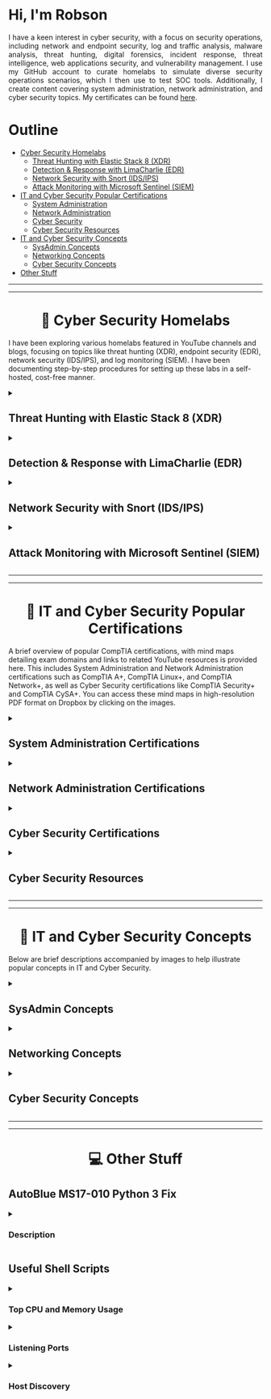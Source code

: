 <div align="justify">
    
# Hi, I'm Robson

I have a keen interest in cyber security, with a focus on security operations, including network and endpoint security, log and traffic analysis, malware analysis, threat hunting, digital forensics, incident response, threat intelligence, web applications security, and vulnerability management. I use my GitHub account to curate homelabs to simulate diverse security operations scenarios, which I then use to test SOC tools. Additionally, I create content covering system administration, network administration, and cyber security topics. My certificates can be found [here](https://github.com/robsann/robsann/blob/main/docs/certificates.md).

</div>

# Outline

- [Cyber Security Homelabs](#cyber-security-homelabs)
    - [Threat Hunting with Elastic Stack 8 (XDR)](#elastic-stack)
    - [Detection & Response with LimaCharlie (EDR)](#limacharlie)
	- [Network Security with Snort (IDS/IPS)](#snort)
    - [Attack Monitoring with Microsoft Sentinel (SIEM)](#microsoft-sentinel)
- [IT and Cyber Security Popular Certifications](#it-and-cyber-sec-certs)
    - [System Administration](#system-administration-cert)
    - [Network Administration](#network-administration-cert)
    - [Cyber Security](#cyber-security-cert)
	- [Cyber Security Resources](#cyber-security-resources)
- [IT and Cyber Security Concepts](#it-and-cyber-security-concepts)
    - [SysAdmin Concepts](#sysadmin-concepts)
    - [Networking Concepts](#networking-concepts)
    - [Cyber Security Concepts](#cyber-security-concepts)
- [Other Stuff](#other-stuff)

----------------------------------------------------------------------------------------------------
----------------------------------------------------------------------------------------------------


<h1 align="center" id="cyber-security-homelabs">🌱 Cyber Security Homelabs</h1>

I have been exploring various homelabs featured in YouTube channels and blogs, focusing on topics like threat hunting (XDR), endpoint security (EDR), network security (IDS/IPS), and log monitoring (SIEM). I have been documenting step-by-step procedures for setting up these labs in a self-hosted, cost-free manner.

<details>
<summary>
<h2 id="elastic-stack">Threat Hunting with Elastic Stack 8 (XDR)</h2>
</summary>
<span style="color:gray">

- Configured in VirtualBox an Internal Network with:
    - DHCP Server
    - Ubuntu Server (Elastic Host)
    - Windows 10 (Victim)
- Configured Elastic Stack 8 on Ubuntu Server:
    - Elastic Stack: Elasticsearch, Kibana (UI), and Elastic Agent + Integrations.
    - Integrations: Fleet Server, System, Windows, and Elastic Defend.
- Simulated two malicious tests on the Victim machine:
    - EICAR Malware Test.
    - MITRE ATT&CK Test with Red Team Automation (RTA).

**Source:** https://github.com/robsann/ElasticStackLab

</span>
</details>


<details>
<summary>
<h2 id="limacharlie">Detection & Response with LimaCharlie (EDR)</h2>
</summary>
<span style="color:gray">

- Configured in VirtualBox a NAT Network with:
    - DHCP Server and Host Gateway access.
    - Windows 11 (Target) with Windows Defender disabled, Sysmon and LimaCharlie sensor installed.
    - Ubuntu Server (Attack) with Sliver installed, a Command & Control (C2) framework by BishopFox.
- Generated in Sliver a C2 payload and executed the payload on the Target machine to start a Sliver C2 session on the Attack machine.
- Used the Sliver C2 session to perform two attacks on the Target machine:
    - LSASS access (credential-stealing attack).
    - Volume shadow copies deletion using vssadmin Windows utility (used in ransomware attacks).
- Detection and response rules were created in the LimaCharlie platform to detect the two previous attacks and take action. The rules were tested by repeating the attacks.

**Source:** https://github.com/robsann/LimaCharlieEDRTelemetry

</span>
</details>


<details>
<summary>
<h2 id="snort">Network Security with Snort (IDS/IPS)</h2>
</summary>
<span style="color:gray">

- Snort network IDS mode configuration in Ubuntu Server.
- NMAP scan detection using Snort (NIDS):
    - NMAP Ping Scan, various TCP scans including SYN, Connect, NULL, FIN, and XMAS, as well as UDP Scans.
- Attack detection using Snort (NIDS):
    - SQL injection attacks using tools like WPSCan & WordPress and Burp Suite & SQLmap.
    - Backdoor attacks using Empire post-exploitation framework and Katana penetration test framework.
    - Rogue DHCP & Rogue Routing attacks.
    - ICMP Redirect attack.

**Source:** https://github.com/robsann/NetworkSecurityWithSnort

</span>
</details>


<details>
<summary>
<h2 id="microsoft-sentinel">Attack Monitoring with Microsoft Sentinel (SIEM)</h2>
</summary>
<span style="color:gray">

- Microsoft Sentinel was used to monitor failed RDP login attempts from global attackers on an exposed Windows 10 virtual machine configured in Microsoft Azure.
- A custom log file (`failed_rdp.log`) was generated using a PowerShell script that extracts failed login events from Security Log on Event Viewer and forwards them to a third-party API to get geolocation data.
- A custom table (`FAILED_RDP_WITH_GEO_CL`) was created in Log Analytics Workspace on Microsoft Azure using the generated log file (`failed_rdp.log`). Custom fields were extracted from the table using a Kusto Query Language (KQL) query.
- A workbook was created in Microsoft Sentinel using KQL to query data from the `FAILED_RDP_WITH_GEO_CL` table to display global attackers (RDP login failure) on the world map according to physical location and magnitude (attack count).

**Source:** https://github.com/robsann/AzureSentinelSIEMAttackMap

</span>
</details>


----------------------------------------------------------------------------------------------------
----------------------------------------------------------------------------------------------------


<h1 align="center" id="it-and-cyber-sec-certs">📝 IT and Cyber Security Popular Certifications</h1>

A brief overview of popular CompTIA certifications, with mind maps detailing exam domains and links to related YouTube resources is provided here. This includes System Administration and Network Administration certifications such as CompTIA A+, CompTIA Linux+, and CompTIA Network+, as well as Cyber Security certifications like CompTIA Security+ and CompTIA CySA+. You can access these mind maps in high-resolution PDF format on Dropbox by clicking on the images.

<details>
<summary>
<h2 id="system-administration-cert">System Administration Certifications</h2>
</summary>
<span style="color:gray">

### CompTIA A+ Core 2 (220-1102) Objectives - [CompTIA link](https://partners.comptia.org/docs/default-source/resources/comptia-a-220-1102-exam-objectives-(3-0))

The CompTIA A+ Core 2 certification objectives cover advanced troubleshooting, operating systems, security, and software troubleshooting. It includes topics like hardware, networking, mobile devices, virtualization, and cloud computing. Candidates are tested on their ability to secure and manage various devices and technologies, ensuring comprehensive IT skills and knowledge. CompTIA A+ Core 2 demonstrates proficiency in essential IT areas.

[<img src="images/CompTIA_A+_Core_2_Legal.png" height="180" width="140" align="left">](https://www.dropbox.com/scl/fi/uv0l09lze1628ddfieiw1/CompTIA_A-_Core_2_Legal.pdf?rlkey=irlacb52g04g3fsq3mtzylmzm&dl=0)

#### Exam Domains

<li><img src="https://placehold.co/15x15/6e2a8d/6e2a8d.png"> <b><code>1.0</code> Operating Systems</b></li>
<li><img src="https://placehold.co/15x15/f36c23/f36c23.png"> <b><code>2.0</code> Security</b></li>
<li><img src="https://placehold.co/15x15/0090ba/0090ba.png"> <b><code>3.0</code> Software Troubleshooting</b></li>
<li><img src="https://placehold.co/15x15/00ae4f/00ae4f.png"> <b><code>4.0</code> Operational Procedures</b></li>
<br/>

**Professor Messer CompTIA A+ Core 2 (220-1102) course - [YouTube Link](https://www.youtube.com/watch?v=3MHDU4kFChU&list=PLG49S3nxzAnna96gzhJrzkii4hH_mgW4b&ab_channel=ProfessorMesser)**

### CompTIA Linux+ (XK0-005) Objectives - [CompTIA link](https://partners.comptia.org/docs/default-source/resources/comptia-linux-xk0-005-exam-objectives-(1-0))

The CompTIA Linux+ certification validates essential skills in Linux system administration and operation. Covering topics such as system architecture, Linux installation, package management, command line usage, file permissions, and security, this certification ensures proficiency in managing Linux-based systems. Candidates learn troubleshooting, scripting, and networking in a Linux environment, making them well-equipped for various IT roles requiring Linux expertise. Achieving CompTIA Linux+ certification demonstrates a thorough understanding of Linux systems.

[<img src='images/CompTIA_Linux+_Legal.png' height="180" width="140" align="left">](https://www.dropbox.com/scl/fi/u677w6em8zl52n5gkp4hx/CompTIA_Linux-_Legal.pdf?rlkey=bew7k8mm9nxyxes43spxmhk6f&dl=0)

#### Exam Domains

<li><img src="https://placehold.co/15x15/6e2a8d/6e2a8d.png"> <b><code>1.0</code> System Management</b></li>
<li><img src="https://placehold.co/15x15/f36c23/f36c23.png"> <b><code>2.0</code> Security</b></li>
<li><img src="https://placehold.co/15x15/0090ba/0090ba.png"> <b><code>3.0</code> Scripting, Containers, and Automation</b></li>
<li><img src="https://placehold.co/15x15/5fa511/5fa511.png"> <b><code>4.0</code> Troubleshooting</b></li>
<br/>

**Shawn Powers' CompTIA Linux+ (XK0-005) prep (in progress) - [YouTube Link](https://www.youtube.com/watch?v=niPWk7tgD2Q&list=PL78ppT-_wOmuwT9idLvuoKOn6UYurFKCp&ab_channel=ShawnPowers)**

</span>
</details>

<details>
<summary>
<h2 id="network-administration-cert">Network Administration Certifications</h2>
</summary>
<span style="color:gray">

### CompTIA Network+ (N10-008) Objectives - [CompTIA link](https://partners.comptia.org/docs/default-source/resources/comptia-network-n10-008-exam-objectives-(2-0))

The CompTIA Network+ certification validates essential skills in networking, covering topics such as network architecture, security, troubleshooting, and cloud technologies. Candidates learn to design and implement functional networks, configure network devices, and manage network security protocols. The certification also emphasizes practical skills in areas like network installation, configuration, and diagnostics, ensuring proficiency in both wired and wireless networks. Overall, CompTIA Network+ certification demonstrates expertise in network administration.

[<img src='images/CompTIA_Network+_Legal.png' height="210" width="140" align="left">](https://www.dropbox.com/scl/fi/9ahsruoiweigfj1qth5bp/CompTIA_Network-_Legal.pdf?rlkey=0kb5fz8d8s79ked4bzzpgeurv&dl=0)

#### Exam Domains

<li><img src="https://placehold.co/15x15/9c40a6/9c40a6.png"> <b><code>1.0</code> Networking Fundamentals</b></li>
<li><img src="https://placehold.co/15x15/f2581c/f2581c.png"> <b><code>2.0</code> Network Implementations</b></li>
<li><img src="https://placehold.co/15x15/0b90bf/0b90bf.png"> <b><code>3.0</code> Network Operations</b></li>
<li><img src="https://placehold.co/15x15/b5da17/b5da17.png"> <b><code>4.0</code> Network Security</b></li>
<li><img src="https://placehold.co/15x15/004e72/004e72.png"> <b><code>5.0</code> Network Troubleshooting</b></li>
<br/>

**Professor Messer CompTIA Network+ (N10-008) course - [YouTube Link](https://www.youtube.com/watch?v=As6g6IXcVa4&list=PLG49S3nxzAnlCJiCrOYuRYb6cne864a7G)**

</span>
</details>

<details>
<summary>
<h2 id="cyber-security-cert">Cyber Security Certifications</h2>
</summary>
<span style="color:gray">

### CompTIA Security+ (SY0-501) Objectives - [CompTIA link](https://www.comptia.jp/pdf/Security%2B%20SY0-501%20Exam%20Objectives.pdf)

The CompTIA Security+ certification objectives cover essential topics in cybersecurity, including network security, threats and vulnerabilities, access control, identity management, cryptography, and risk management. It also emphasizes security compliance, incident response, and security architecture. Successfully mastering these objectives demonstrates proficiency in securing IT systems.

[<img src='images/CompTIA_Security+_Legal.png' height="240" width="140" align="left">](https://www.dropbox.com/scl/fi/pqs0pm897xufw0f3jzqhd/CompTIA_Security-_Legal.pdf?rlkey=nqhsmt3kgkzq5324dumz3pd99&dl=0)

#### Exam Domains

<li><img src="https://placehold.co/15x15/0b90bf/0b90bf.png"> <b><code>1.0</code> Threats, Attacks and Vulnerabilities</b></li>
<li><img src="https://placehold.co/15x15/b5da17/b5da17.png"> <b><code>2.0</code> Technologies and Tools</b></li>
<li><img src="https://placehold.co/15x15/f2581c/f2581c.png"> <b><code>3.0</code> Architecture and Design</b></li>
<li><img src="https://placehold.co/15x15/004e72/004e72.png"> <b><code>4.0</code> Identity and Access Management</b></li>
<li><img src="https://placehold.co/15x15/62a70f/62a70f.png"> <b><code>5.0</code> Risk Management</b></li>
<li><img src="https://placehold.co/15x15/f4a00f/f4a00f.png"> <b><code>6.0</code> Cryptography and PKI</b></li>
<br/>

**Professor Messer's CompTIA Security+ (SY0-501) course - [YouTube Link](https://www.youtube.com/watch?v=JU5zkddWits&list=PLG49S3nxzAnnVhoAaL4B6aMFDQ8_gdxAy&ab_channel=ProfessorMesser)**

### CompTIA Cybersecurity Analyst (CySA+) (CS0-003) Objectives - [CompTIA link](https://partners.comptia.org/docs/default-source/resources/comptia-cysa-cs0-003-exam-objectives-2-0.pdf)

The CompTIA Cybersecurity Analyst (CySA+) certification focuses on identifying and responding to security threats and vulnerabilities in a cybersecurity context. CySA+ certified professionals demonstrate skills in threat detection, analysis, and response using various tools and techniques. They are proficient in analyzing data to identify vulnerabilities, threats, and risks to an organization's information systems. CySA+ certification validates expertise in cybersecurity operations, enhancing an individual's ability to protect and secure organizational assets against cyber threats.

[<img src='images/CompTIA_CySA+_Legal.png' height="180" width="140" align="left">](https://www.dropbox.com/scl/fi/5vt0e27y6buj902nbz0wu/CompTIA_CySA-_Legal.pdf?rlkey=yhogwiipsb8nykzaeeru4l7tr&dl=0)

#### Exam Domains

<li><img src="https://placehold.co/15x15/6e2a8d/6e2a8d.png"> <b><code>1.0</code> Security Operations</b></li>
<li><img src="https://placehold.co/15x15/f36c23/f36c23.png"> <b><code>2.0</code> Vulnerability Management</b></li>
<li><img src="https://placehold.co/15x15/0090ba/0090ba.png"> <b><code>3.0</code> Incident Response and Management</b></li>
<li><img src="https://placehold.co/15x15/f1a91e/f1a91e.png"> <b><code>4.0</code> Reporting and Communication</b></li>
<br>

</span>
</details>

<details>
<summary>
<h2 id="cyber-security-resources">Cyber Security Resources</h2>
</summary>
<span style="color:gray">

### Cyber Security Domains from 2021 (credits to [MyDFIR](https://www.youtube.com/@MyDFIR))

Mind map from 2021 that provides a comprehensive overview of the various domains within cyber security.

<img src='images/cybersecurity_domains_2021.png' align="center">

### Hands-on Platforms for Cyber Security Operations

- **[LetsDefend](https://letsdefend.io/):** Hands-on security operations training with alert addressing on simulated SOC environment.
- **[CyberDefenders](https://cyberdefenders.org/):** A blue team training platform.
- **[TryHackMe](https://tryhackme.com/):** Hands-on cyber security training with offensive and defensive paths.
- **[HackTheBox](https://www.hackthebox.com/):** Hands-on cyber security training with offensive and defensive paths.
</div>

</span>
</details>


----------------------------------------------------------------------------------------------------
----------------------------------------------------------------------------------------------------


<h1 align="center" id="it-and-cyber-security-concepts">💾 IT and Cyber Security Concepts</h1>

Below are brief descriptions accompanied by images to help illustrate popular concepts in IT and Cyber Security.

<details>
<summary>
<h2 id="sysadmin-concepts">SysAdmin Concepts</h2>
</summary>
<span style="color:gray">

### Linux File System

The Linux File System is a hierarchical structure that organizes and stores files on a Linux system. It uses a tree-like directory structure, starting with the root directory ("/"), with directories and files arranged systematically to facilitate efficient file management and access.

<div align="center">
<img src='images/linux_file_system.png' width="45%">
</div>
<br>

### Linux File Permissions

Linux File Permissions dictate the access level of users (owner, group, and others) to files and directories. They are represented by read, write, and execute permissions, providing control over file security and user interactions.

<div align="center">
<img src='images/linux_file_permissions.png' width="75%">
</div>
<br>

### Linux Useful Commands

Linux commands help users navigate the file system, interact with the files, and administer the entire system using the command line interface.

**Note:** Use the `man` command to display the manual page for other commands (e.g., `man ls`), providing detailed documentation and usage instructions, or use the `--help` option (e.g., `ls --help`) for a quick overview of the command options.

<div align="center">
<img src='images/linux_commands.png' width="75%">
</div>
<br>

### Linux Useful Files

- **Configuration files (/etc/)** store system-wide settings, preferences, and configurations for various applications, facilitating centralized management.
- **System Info files (/proc/)** provide a virtual file system exposing kernel and process information, allowing dynamic access to real-time system details and parameters.
- **Log files (/var/log/)** store system and application logs, aiding in troubleshooting by capturing events, errors, and diagnostic information for analysis and monitoring.

<div align="center">
<img src='images/linux_files_and_logs.png' width="70%">
</div>
<br>

</span>
</details>

<details>
<summary>
<h2 id="networking-concepts">Networking Concepts</h2>
</summary>
<span style="color:gray">

### OSI Model

The Open Systems Interconnection (OSI) model is a conceptual framework used to describe how network communications work. The OSI model characterizes computing functions into a universal set of rules and requirements in order to support interoperability between different products and software.

<div align="center">
<img src='images/osi_model.png'>
</div>
<br>

### TCP vs UDP

TCP (Transmission Control Protocol) is a connection-oriented and reliable transport layer protocol, that ensures data integrity and ordered delivery. UDP (User Datagram Protocol) is a connectionless and lightweight transport layer protocol that sacrifices reliability for reduced latency, making it suitable for real-time applications where occasional data loss is acceptable.

<div align="center">
<img src='images/tcp_vs_udp.png' width="70%">
</div>
<br>

### DHCP

The Dynamic Host Configuration Protocol (DHCP) is a network management protocol used on IP networks that in 4 steps, automatically assigns IP addresses and other communication parameters to devices connected to the network using a client-server architecture.

<div align="center">
<img src='images/dhcp.png' width="75%">
</div>
<br>

### DNS

The Domain Name System (DNS) is a naming database that translates human-readable domain names (e.g., www.example.com) to machine-readable IP addresses (e.g., 93.184.216.34) used for device communication. If the website is not cached, the DNS resolver will query Root Servers, Top-Level Domain (TLD) Servers, and Authoritative Nameservers to retrieve the IP address.

<div align="center">
<img src='images/dns.png' width="85%">
</div>
<br>

</span>
</details>

<details>
<summary>
<h2 id="cyber-security-concepts">Cyber Security Concepts</h2>
</summary>
<span style="color:gray">

### The CIA Triad

The CIA Triad is a fundamental concept in information security, representing the core principles of **Confidentiality** (ensuring data privacy), **Integrity** (maintaining data accuracy and trustworthiness), and **Availability** (ensuring data accessibility). These principles guide security measures and strategies to protect information assets in various computing environments.

<div align="center">
<img src='images/cia_triad.png' width="75%">
</div>
<br>

### The Cyber Kill Chain

The Cyber Kill Chain is a framework outlining the stages of a cyber attack, from initial reconnaissance to achieving the attacker's objectives, providing a structured approach for understanding, analyzing, and defending against advanced cyber threats.

<div align="center">
<img src='images/cyber_kill_chain.png' width="75%">
</div>
<br>

### MITRE ATT&CK Matrix

[MITRE ATT&CK (Adversarial Tactics, Techniques, and Common Knowledge)](https://attack.mitre.org/) is a knowledge base that catalogs and describes the tactics, techniques, and procedures used by cyber adversaries. It provides a comprehensive framework for understanding and analyzing the full spectrum of cyber threats, aiding organizations in improving their detection, defense, and response capabilities.

<div align="center">
<img src='images/mitre_att&ck.png' width="100%">
</div>
<br>

### Pyramid of Pain

The Pyramid of Pain is a conceptual framework in cybersecurity that categorizes indicators of compromise (IOCs) in six levels based on the difficulty for adversaries to change or evade detection. The pyramid is structured in ascending order of difficulty, as illustrated below:

<div align="center">
<img src='images/pyramid_of_pain.png' width="85%">
</div>
<br>

### SOC Technologies

Security Operations Center (SOC) technologies encompass a range of tools designed to monitor, analyze, and respond to cyber security threats. These include SIEM for log analysis, EDR for endpoint protection, SOAR for orchestration, and other solutions that collectively fortify an organization's cyber security posture.

<div align="center">
<img src='images/soc_technologies.png' width="75%">
</div>
<br>

### NIST Incident Response Framework

The NIST Incident Response Framework provides a systematic approach for organizations to prepare for, detect, respond to, and recover from cybersecurity incidents. It guides the development of robust incident response capabilities through a four-phase process: preparation, detection and analysis, containment, eradication, recovery, and post-incident activity.

<div align="center">
<img src='images/nist_ir.png' width="65%">
</div>
<br>

### SANS Incident Response Framework

The SANS Incident Response Framework provides a structured approach for organizations to effectively respond to cybersecurity incidents, comprising six key phases: Preparation, Identification, Containment, Eradication, Recovery, and Lessons Learned. It guides the development of robust incident response capabilities to detect, mitigate, and recover from security incidents.

<div align="center">
<img src='images/sans_ir.png' width="75%">
</div>
<br>

</span>
</details>


----------------------------------------------------------------------------------------------------
----------------------------------------------------------------------------------------------------


<h1 align="center" id="other-stuff">💻 Other Stuff</h1>

## AutoBlue MS17-010 Python 3 Fix

<details>
<summary>
<h3>Description</h3>
</summary>
<span style="color:gray">

I wrote a suggestion to address the issue related to `bytes` and `str` types when running the AutoBlue MS17-010 exploit on Python 3, which was originally developed for Python 2. You can access the suggestions by clicking [here](https://github.com/robsann/AutoBlue-MS17-010-python3-fix).

</span>
</details>

## Useful Shell Scripts

<details>
<summary>
<h3>Top CPU and Memory Usage</h3>
</summary>
<span style="color:gray">

This script utilizes the `ps` command to display the top n processes based on CPU and Memory usage. You can access the script by clicking [here](https://github.com/robsann/robsann/blob/main/scripts/mem_and_cpu_usage.sh).

<div align="center">
<img src='images/mem_cpu_usage.png' width="90%">
</div>

</span>
</details>

<details>
<summary>
<h3>Listening Ports</h3>
</summary>
<span style="color:gray">

This script utilizes the `ss` and `ps` commands to show the listening ports along with the corresponding process and user names, as well as the PID number. You can access the script by clicking [here](https://github.com/robsann/robsann/blob/main/scripts/listening_ports.sh).

<div align="center">
<img src='images/listening_ports.png' width="90%">
</div>

</span>
</details>

<details>
<summary>
<h3>Host Discovery</h3>
</summary>
<span style="color:gray">

This script utilizes Nmap to retrieve the IP addresses and MAC addresses of devices connected to the network, then compiles them into a table. You can access the script by clicking [here](https://github.com/robsann/robsann/blob/main/scripts/host_discovery.sh).

<div align="center">
<img src='images/host_discovery.png' width="90%">
</div>

</span>
</details>


<!--
**robsann/robsann** is a ✨ _special_ ✨ repository because its `README.md` (this file) appears on your GitHub profile.

Here are some ideas to get you started:

- 🔭 I’m currently working on ...
- 🌱 I’m currently learning ...
- 👯 I’m looking to collaborate on ...
- 🤔 I’m looking for help with ...
- 💬 Ask me about ...
- 📫 How to reach me: ...
- 😄 Pronouns: ...
- ⚡ Fun fact: ...
-->
